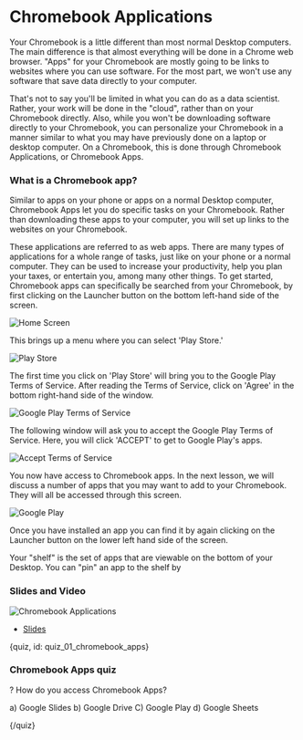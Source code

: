 # Chromebook Applications

Your Chromebook is a little different than most normal Desktop computers. The main difference is that almost everything will be done in a Chrome web browser. "Apps" for your Chromebook are mostly going to be links to websites where you can use software. For the most part, we won't use any software that save data directly to your computer. 

That's not to say you'll be limited in what you can do as a data scientist. Rather, your work will be done in the "cloud", rather than on your Chromebook directly. Also, while you won't be downloading software directly to your Chromebook, you can personalize your Chromebook in a manner similar to what you may have previously done on a laptop or desktop computer. On a Chromebook, this is done through Chromebook Applications, or Chromebook Apps.  

### What is a Chromebook app?

Similar to apps on your phone or apps on a normal Desktop computer, Chromebook Apps let you do specific tasks on your Chromebook. Rather than downloading these apps to your computer, you will set up links to the websites on your Chromebook. 

These applications are referred to as web apps. There are many types of applications for a whole range of tasks, just like on your phone or a normal computer. They can be used to increase your productivity, help you plan your taxes, or entertain you, among many other things. To get started, Chromebook apps can specifically be searched from your Chromebook, by first clicking on the Launcher button on the bottom left-hand side of the screen.

![Home Screen](images/01_chromebookapps/01_gettingstarted_chromebookapps-2.png)

This brings up a menu where you can select 'Play Store.' 

![Play Store](images/01_chromebookapps/01_gettingstarted_chromebookapps-3.png)

The first time you click on 'Play Store' will bring you to the Google Play Terms of Service. After reading the Terms of Service, click on 'Agree' in the bottom right-hand side of the window.  

![Google Play Terms of Service](images/01_chromebookapps/01_gettingstarted_chromebookapps-4.png)

The following window will ask you to accept the Google Play Terms of Service. Here, you will click 'ACCEPT' to get to Google Play's apps.

![Accept Terms of Service](images/01_chromebookapps/01_gettingstarted_chromebookapps-5.png)

You now have access to Chromebook apps. In the next lesson, we will discuss a number of apps that you may want to add to your Chromebook. They will all be accessed through this screen.

![Google Play](images/01_chromebookapps/01_gettingstarted_chromebookapps-6.png)

Once you have installed an app you can find it by again clicking on the Launcher button on the lower left hand side of the screen. 

Your "shelf" is the set of apps that are viewable on the bottom of your Desktop. You can "pin" an app to the shelf by 

### Slides and Video

![Chromebook Applications](https://youtu.be/dQrnIRz9r2U)

* [Slides](https://docs.google.com/presentation/d/1_qk0_j1BDjJXLKW-G436BlxmUw3Wt9sxtlYBwA1eKLg/edit?usp=sharing)


{quiz, id: quiz_01_chromebook_apps}

### Chromebook Apps quiz

? How do you access Chromebook Apps?

a) Google Slides
b) Google Drive
C) Google Play
d) Google Sheets


{/quiz}

